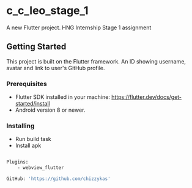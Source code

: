 # c_c_leo_stage_1

A new Flutter project.
HNG Internship Stage 1 assignment

## Getting Started

This project is built on the Flutter framework.
An ID showing username, avatar and link to user's GitHub profile.

### Prerequisites
- Flutter SDK installed in your machine: https://flutter.dev/docs/get-started/install
- Android version 8 or newer.

### Installing
- Run build task
- Install apk
```sh

Plugins:
    - webview_flutter

GitHub: 'https://github.com/chizzykas'
